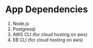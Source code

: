 # App Dependencies

1. Node.js
2. Postgresql
3. AWS CLI (for cloud hosting on aws)
4. EB CLI (for cloud hosting on aws)
